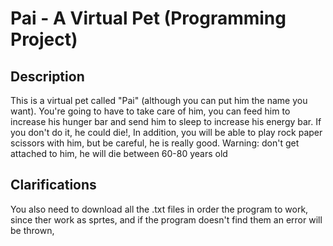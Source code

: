 # Pai - A Virtual Pet (Programming Project)
## Description
This is a virtual pet called "Pai" (although you can put him the name you want). 
You're going to have to take care of him, you can feed him to increase his hunger bar
and send him to sleep to increase his energy bar. If you don't do it, he could die!,
In addition, you will be able to play rock paper scissors with him, but be careful, 
he is really good.
Warning: don't get attached to him, he will die between 60-80 years old

## Clarifications 
You also need to download all the .txt files in order the program to work,
since ther work as sprtes, and if the program doesn't find them an error will be thrown,
